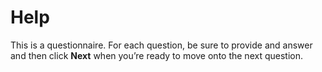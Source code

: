 # Help

This is a questionnaire. For each question, be sure to provide and answer and then click **Next** when you’re ready to move onto the next question.


